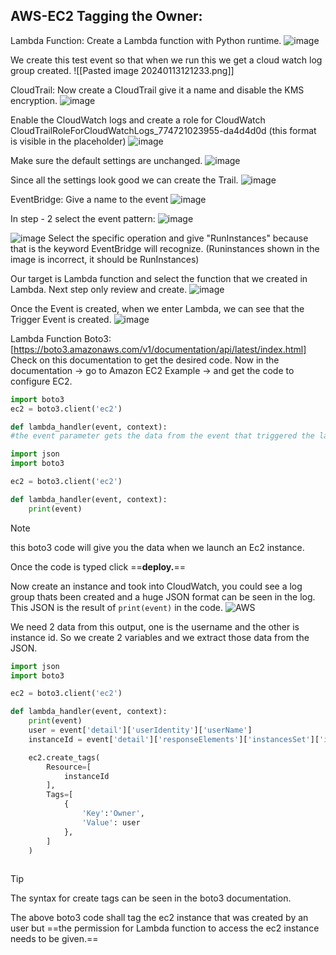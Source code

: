 ## AWS-EC2 Tagging the Owner:

Lambda Function:
Create a Lambda function with Python runtime. 
![image](https://github.com/karthi770/EC2-tagging-Boto3/assets/102706119/2b46a430-5ec3-4f41-9886-a2d2d0a27d71)

We create this test event so that when we run this we get a cloud watch log group created.
![[Pasted image 20240113121233.png]]

CloudTrail:
Now create a CloudTrail give it a name and disable the KMS encryption.
![image](https://github.com/karthi770/EC2-tagging-Boto3/assets/102706119/944f1b95-44eb-4b3e-93fb-88354b7fe15e)

Enable the CloudWatch logs and create a role for CloudWatch CloudTrailRoleForCloudWatchLogs_774721023955-da4d4d0d (this format is visible in the placeholder)
![image](https://github.com/karthi770/EC2-tagging-Boto3/assets/102706119/f0675331-5444-44de-866d-b8aa6d91cc7c)

Make sure the default settings are unchanged.
![image](https://github.com/karthi770/EC2-tagging-Boto3/assets/102706119/2b97f367-e0ab-4897-8544-233ec8bd9e64)

Since all the settings look good we can create the Trail.
![image](https://github.com/karthi770/EC2-tagging-Boto3/assets/102706119/68da4188-9fc5-44a1-a328-d5e7a0b12ccf)

EventBridge:
Give a name to the event
![image](https://github.com/karthi770/EC2-tagging-Boto3/assets/102706119/e434f240-9d86-4d40-9526-63308b200970)

In step - 2 select the event pattern:
![image](https://github.com/karthi770/EC2-tagging-Boto3/assets/102706119/c3eb28ac-b453-4827-9100-9ce147aedf3d)

![image](https://github.com/karthi770/EC2-tagging-Boto3/assets/102706119/14d060d1-844c-48f4-a31a-615b71ff917e)
Select the specific operation and give "RunInstances" because that is the keyword EventBridge will recognize. (Runinstances shown in the image is incorrect, it should be RunInstances)

Our target is Lambda function and select the function that we created in Lambda. Next step only review and create.
![image](https://github.com/karthi770/EC2-tagging-Boto3/assets/102706119/115d9e7d-f2a6-4374-8590-d556029574fb)

Once the Event is created, when we enter Lambda, we can see that the Trigger Event is created. 
![image](https://github.com/karthi770/EC2-tagging-Boto3/assets/102706119/843818d6-193f-44b8-9658-e1aa403cf0d9)

Lambda Function Boto3:
[https://boto3.amazonaws.com/v1/documentation/api/latest/index.html]
Check on this documentation to get the desired code.
Now in the documentation -> go to Amazon EC2 Example -> and get the code to configure EC2.
```python
import boto3
ec2 = boto3.client('ec2')
```

```python
def lambda_handler(event, context):
#the event parameter gets the data from the event that triggered the lambda.
```

```python
import json
import boto3

ec2 = boto3.client('ec2')

def lambda_handler(event, context):
    print(event)

```

> [!NOTE]
this boto3 code will give you the data when we launch an Ec2 instance.

Once the code is typed click ==**deploy.**==

Now create an instance and took into CloudWatch, you could see a log group thats been created and a huge JSON format can be seen in the log. 
This JSON is the result of `print(event)` in the code. 
![AWS](https://github.com/karthi770/EC2-tagging-Boto3/assets/102706119/110a8102-f9d8-4cef-977c-72369e6c7da3)

We need 2 data from this output, one is the username and the other is instance id. So we create 2 variables and we extract those data from the JSON.

```python
import json
import boto3

ec2 = boto3.client('ec2')

def lambda_handler(event, context):
    print(event)
    user = event['detail']['userIdentity']['userName']
	instanceId = event['detail']['responseElements']['instancesSet']['items'][0]['instanceId']

	ec2.create_tags(
		Resource=[
			instanceId
		],
		Tags=[
			{
				'Key':'Owner',
				'Value': user
			},
		]
	)
	 
```

>[!TIP]
>The syntax for create tags can be seen in the boto3 documentation.

The above boto3 code shall tag the ec2 instance that was created by an user but ==the permission for Lambda function to access the ec2 instance needs to be given.==

